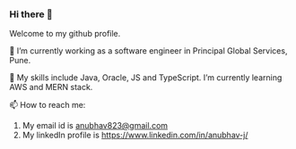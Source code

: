 ### Hi there 👋

<!--
**anubhav823/anubhav823** is a ✨ _special_ ✨ repository because its `README.md` (this file) appears on your GitHub profile.

Here are some ideas to get you started:

- 🔭 I’m currently working on ...
- 🌱 I’m currently learning ...
- 👯 I’m looking to collaborate on ...
- 🤔 I’m looking for help with ...
- 💬 Ask me about ...
- 📫 How to reach me: ...
- 😄 Pronouns: ...
- ⚡ Fun fact: ...
-->
Welcome to my github profile.

🔭 I’m currently working as a software engineer in Principal Global Services, Pune.

🌱 My skills include Java, Oracle, JS and TypeScript. I’m currently learning AWS and MERN stack.

📫 How to reach me:
1. My email id is anubhav823@gmail.com
2. My linkedIn profile is https://www.linkedin.com/in/anubhav-j/

